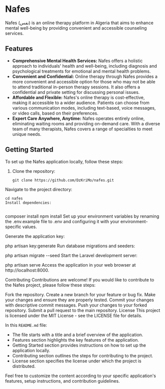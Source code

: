 
# Nafes

Nafes (نفس) is an online therapy platform in Algeria that aims to enhance mental well-being by providing convenient and accessible counseling services.

## Features

- **Comprehensive Mental Health Services:** Nafes offers a holistic approach to individuals' health and well-being, including diagnosis and psychological treatments for emotional and mental health problems.
- **Convenient and Confidential:** Online therapy through Nafes provides a more convenient and accessible option for those who may not be able to attend traditional in-person therapy sessions. It also offers a confidential and private setting for discussing personal issues.
- **Affordable and Flexible:** Nafes's online therapy is cost-effective, making it accessible to a wider audience. Patients can choose from various communication modes, including text-based, voice messages, or video calls, based on their preferences.
- **Expert Care Anywhere, Anytime:** Nafes operates entirely online, eliminating waiting rooms and providing on-demand care. With a diverse team of many therapists, Nafes covers a range of specialties to meet unique needs.

## Getting Started

To set up the Nafes application locally, follow these steps:

1. Clone the repository:

   ```
   git clone https://github.com/DzKriMo/nafes.git
Navigate to the project directory:


   ```
cd nafes
Install dependencies:


   ```
composer install
npm install
Set up your environment variables by renaming the .env.example file to .env and configuring it with your environment-specific values.

Generate the application key:



php artisan key:generate
Run database migrations and seeders:


php artisan migrate --seed
Start the Laravel development server:


php artisan serve
Access the application in your web browser at http://localhost:8000.

Contributing
Contributions are welcome! If you would like to contribute to the Nafes project, please follow these steps:

Fork the repository.
Create a new branch for your feature or bug fix.
Make your changes and ensure they are properly tested.
Commit your changes with descriptive commit messages.
Push your changes to your forked repository.
Submit a pull request to the main repository.
License
This project is licensed under the MIT License - see the LICENSE file for details.




In this `README.md` file:

- The file starts with a title and a brief overview of the application.
- Features section highlights the key features of the application.
- Getting Started section provides instructions on how to set up the application locally.
- Contributing section outlines the steps for contributing to the project.
- License section specifies the license under which the project is distributed.

Feel free to customize the content according to your specific application's features, setup instructions, and contribution guidelines.
